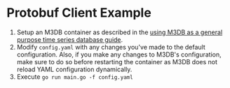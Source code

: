 # Protobuf Client Example

1. Setup an M3DB container as described in the [using M3DB as a general purpose time series database guide](https://docs.m3db.io/how_to/use_as_tsdb).
2. Modify `config.yaml` with any changes you've made to the default configuration. Also, if you make any changes to M3DB's configuration, make sure to do so before restarting the container as M3DB does not reload YAML configuration dynamically.
3. Execute `go run main.go -f config.yaml`